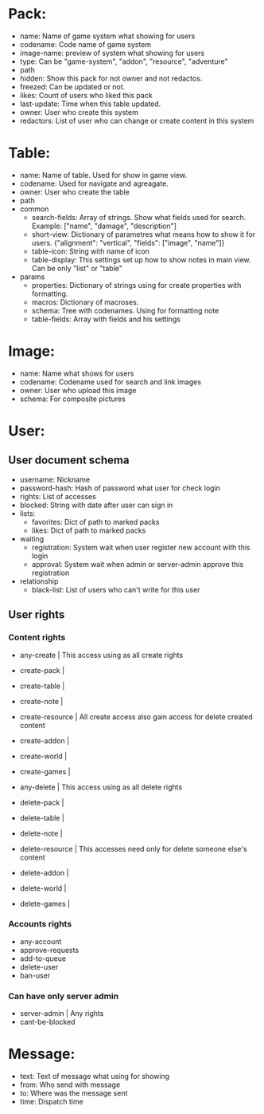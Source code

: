 # Pack:
- name: Name of game system what showing for users
- codename: Code name of game system
- image-name: preview of system what showing for users
- type: Can be "game-system", "addon", "resource", "adventure"
- path
- hidden: Show this pack for not owner and not redactos.
- freezed: Can be updated or not.
- likes: Count of users who liked this pack
- last-update: Time when this table updated.
- owner: User who create this system
- redactors: List of user who can change or create content in this system


# Table:
- name: Name of table. Used for show in game view.
- codename: Used for navigate and agreagate.
- owner: User who create the table
- path
- common
    - search-fields: Array of strings. Show what fields used for search. Example: ["name", "damage", "description"]
    - short-view: Dictionary of parametres what means how to show it for users. {"alignment": "vertical", "fields": ["image", "name"]}
    - table-icon: String with name of icon
    - table-display: This settings set up how to show notes in main view. Can be only "list" or "table"
- params
    - properties: Dictionary of strings using for create properties with formatting.
    - macros: Dictionary of macroses.
    - schema: Tree with codenames. Using for formatting note
    - table-fields: Array with fields and his settings


# Image:
- name: Name what shows for users
- codename: Codename used for search and link images
- owner: User who upload this image
- schema: For composite pictures


# User:
## User document schema

- username: Nickname
- password-hash: Hash of password what user for check login 
- rights: List of accesses
- blocked: String with date after user can sign in
- lists:
    - favorites: Dict of path to marked packs
    - likes: Dict of path to marked packs
- waiting
    - registration: System wait when user register new account with this login
    - approval: System wait when admin or server-admin approve this registration
- relationship
    - black-list: List of users who can't write for this user

## User rights
### Content rights

- any-create      | This access using as all create rights

- create-pack     |
- create-table    | 
- create-note     |
- create-resource | All create access also gain access for delete created content
- create-addon    |
- create-world    |
- create-games    |

- any-delete      | This access using as all delete rights

- delete-pack     |
- delete-table    | 
- delete-note     |
- delete-resource | This accesses need only for delete someone else's content
- delete-addon    |
- delete-world    |
- delete-games    |

### Accounts rights
- any-account
- approve-requests
- add-to-queue
- delete-user
- ban-user

### Can have only server admin
- server-admin          | Any rights
- cant-be-blocked


# Message:
- text: Text of message what using for showing
- from: Who send with message
- to: Where was the message sent
- time: Dispatch time